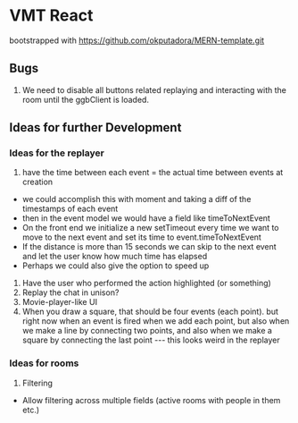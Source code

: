 # VMT React
bootstrapped with https://github.com/okputadora/MERN-template.git

## Bugs
1. We need to disable all buttons related replaying and interacting with the room
until the ggbClient is loaded.

## Ideas for further Development
### Ideas for the replayer
1. have the time between each event = the actual time between events at creation
  * we could accomplish this with moment and taking a diff of the timestamps of each event
  * then in the event model we would have a field like timeToNextEvent
  * On the front end we initialize a new setTimeout every time we want to move to the next event
  and set its time to event.timeToNextEvent
  * If the distance is more than 15 seconds we can skip to the next event and
  let the user know how much time has elapsed
  * Perhaps we could also give the option to speed up
1. Have the user who performed the action highlighted (or something)
1. Replay the chat in unison?
1. Movie-player-like UI
1. When you draw a square, that should be four events (each point). but right now
when an event is fired when we add each point, but also when we make a line by
connecting two points, and also when we make a square by connecting the last point
--- this looks weird in the replayer

### Ideas for rooms
1. Filtering
  * Allow filtering across multiple fields (active rooms with people in them etc.)

